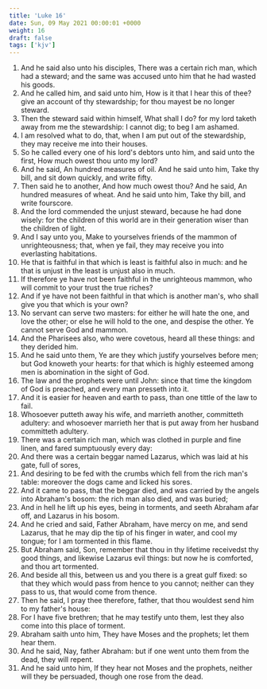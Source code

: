 ```yaml
---
title: 'Luke 16'
date: Sun, 09 May 2021 00:00:01 +0000
weight: 16
draft: false
tags: ['kjv'] 
---
```


1. And he said also unto his disciples, There was a certain rich man, which had a steward; and the same was accused unto him that he had wasted his goods.
2. And he called him, and said unto him, How is it that I hear this of thee? give an account of thy stewardship; for thou mayest be no longer steward.
3. Then the steward said within himself, What shall I do? for my lord taketh away from me the stewardship: I cannot dig; to beg I am ashamed.
4. I am resolved what to do, that, when I am put out of the stewardship, they may receive me into their houses.
5. So he called every one of his lord's debtors unto him, and said unto the first, How much owest thou unto my lord?
6. And he said, An hundred measures of oil. And he said unto him, Take thy bill, and sit down quickly, and write fifty.
7. Then said he to another, And how much owest thou? And he said, An hundred measures of wheat. And he said unto him, Take thy bill, and write fourscore.
8. And the lord commended the unjust steward, because he had done wisely: for the children of this world are in their generation wiser than the children of light.
9. And I say unto you, Make to yourselves friends of the mammon of unrighteousness; that, when ye fail, they may receive you into everlasting habitations.
10. He that is faithful in that which is least is faithful also in much: and he that is unjust in the least is unjust also in much.
11. If therefore ye have not been faithful in the unrighteous mammon, who will commit to your trust the true riches?
12. And if ye have not been faithful in that which is another man's, who shall give you that which is your own?
13. No servant can serve two masters: for either he will hate the one, and love the other; or else he will hold to the one, and despise the other. Ye cannot serve God and mammon.
14. And the Pharisees also, who were covetous, heard all these things: and they derided him.
15. And he said unto them, Ye are they which justify yourselves before men; but God knoweth your hearts: for that which is highly esteemed among men is abomination in the sight of God.
16. The law and the prophets were until John: since that time the kingdom of God is preached, and every man presseth into it.
17. And it is easier for heaven and earth to pass, than one tittle of the law to fail.
18. Whosoever putteth away his wife, and marrieth another, committeth adultery: and whosoever marrieth her that is put away from her husband committeth adultery.
19. There was a certain rich man, which was clothed in purple and fine linen, and fared sumptuously every day:
20. And there was a certain beggar named Lazarus, which was laid at his gate, full of sores,
21. And desiring to be fed with the crumbs which fell from the rich man's table: moreover the dogs came and licked his sores.
22. And it came to pass, that the beggar died, and was carried by the angels into Abraham's bosom: the rich man also died, and was buried;
23. And in hell he lift up his eyes, being in torments, and seeth Abraham afar off, and Lazarus in his bosom.
24. And he cried and said, Father Abraham, have mercy on me, and send Lazarus, that he may dip the tip of his finger in water, and cool my tongue; for I am tormented in this flame.
25. But Abraham said, Son, remember that thou in thy lifetime receivedst thy good things, and likewise Lazarus evil things: but now he is comforted, and thou art tormented.
26. And beside all this, between us and you there is a great gulf fixed: so that they which would pass from hence to you cannot; neither can they pass to us, that would come from thence.
27. Then he said, I pray thee therefore, father, that thou wouldest send him to my father's house:
28. For I have five brethren; that he may testify unto them, lest they also come into this place of torment.
29. Abraham saith unto him, They have Moses and the prophets; let them hear them.
30. And he said, Nay, father Abraham: but if one went unto them from the dead, they will repent.
31. And he said unto him, If they hear not Moses and the prophets, neither will they be persuaded, though one rose from the dead.
